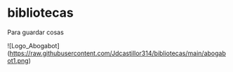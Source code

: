 # bibliotecas
Para guardar cosas

![Logo_Abogabot]
(https://raw.githubusercontent.com/Jdcastillor314/bibliotecas/main/abogabot1.png)
